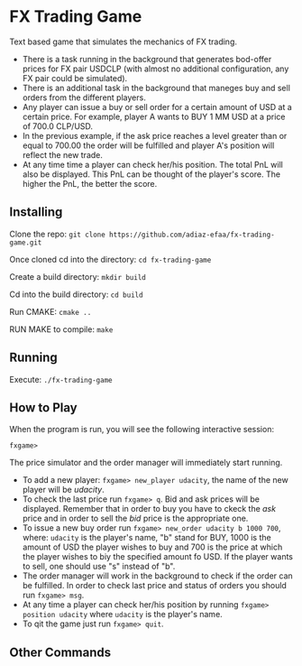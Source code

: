 # FX Trading Game

Text based game that simulates the mechanics of FX trading.

- There is a task running in the background that generates bod-offer prices for FX pair USDCLP (with almost no additional configuration, any FX pair could be simulated).
- There is an additional task in the background that maneges buy and sell orders from the different players.
- Any player can issue a buy or sell order for a certain amount of USD at a certain price. For example, player A wants to BUY 1 MM USD at a price of 700.0 CLP/USD.
- In the previous example, if the ask price reaches a level greater than or equal to 700.00 the order will be fulfilled and player A's position will reflect the new trade.
- At any time time a player can check her/his position. The total PnL will also be displayed. This PnL can be thought of the player's score. The higher the PnL, the better the score.

## Installing

Clone the repo: `git clone https://github.com/adiaz-efaa/fx-trading-game.git`

Once cloned cd into the directory: `cd fx-trading-game`

Create a build directory: `mkdir build`

Cd into the build directory: `cd build`

Run CMAKE: `cmake ..`

RUN MAKE to compile: `make`

## Running

Execute: `./fx-trading-game`

## How to Play

When the program is run, you will see the following interactive session:

`fxgame> `

The price simulator and the order manager will immediately start running.

- To add a new player: `fxgame> new_player udacity`, the name of the new player will be *udacity*.
- To check the last price run `fxgame> q`. Bid and ask prices will be displayed. Remember that in order to buy you have to ckeck the *ask* price and in order to sell the *bid* price is the appropriate one.
- To issue a new buy order run `fxgame> new_order udacity b 1000 700`, where: `udacity` is the player's name, "b" stand for BUY, 1000 is the amount of USD the player wishes to buy and 700 is the price at which the player wishes to biy the specified amount fo USD. If the player wants to sell, one should use "s" instead of "b".
- The order manager will work in the background to check if the order can be fulfilled. In order to check last price and status of orders you should run `fxgame> msg`.
- At any time a player can check her/his position by running `fxgame> position udacity` where `udacity` is the player's name.
- To qit the game just run `fxgame> quit`.

## Other Commands





